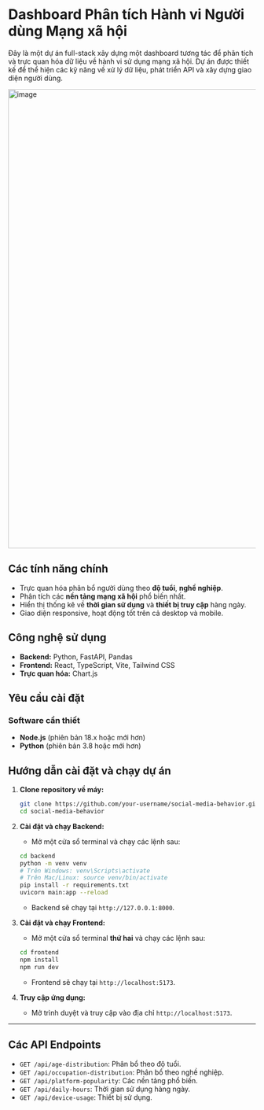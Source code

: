 # Dashboard Phân tích Hành vi Người dùng Mạng xã hội

Đây là một dự án full-stack xây dựng một dashboard tương tác để phân tích và trực quan hóa dữ liệu về hành vi sử dụng mạng xã hội. Dự án được thiết kế để thể hiện các kỹ năng về xử lý dữ liệu, phát triển API và xây dựng giao diện người dùng.

<img width="1840" height="934" alt="image" src="https://github.com/user-attachments/assets/87358ff2-e9b7-4659-be85-4e93a25c7632" />


## Các tính năng chính

*   Trực quan hóa phân bổ người dùng theo **độ tuổi**, **nghề nghiệp**.
*   Phân tích các **nền tảng mạng xã hội** phổ biến nhất.
*   Hiển thị thống kê về **thời gian sử dụng** và **thiết bị truy cập** hàng ngày.
*   Giao diện responsive, hoạt động tốt trên cả desktop và mobile.

## Công nghệ sử dụng

*   **Backend:** Python, FastAPI, Pandas
*   **Frontend:** React, TypeScript, Vite, Tailwind CSS
*   **Trực quan hóa:** Chart.js

## Yêu cầu cài đặt

### Software cần thiết
*   **Node.js** (phiên bản 18.x hoặc mới hơn)
*   **Python** (phiên bản 3.8 hoặc mới hơn)

## Hướng dẫn cài đặt và chạy dự án

1.  **Clone repository về máy:**
    ```bash
    git clone https://github.com/your-username/social-media-behavior.git
    cd social-media-behavior
    ```

2.  **Cài đặt và chạy Backend:**
    *   Mở một cửa sổ terminal và chạy các lệnh sau:
    ```bash
    cd backend
    python -m venv venv
    # Trên Windows: venv\Scripts\activate
    # Trên Mac/Linux: source venv/bin/activate
    pip install -r requirements.txt
    uvicorn main:app --reload
    ```
    *   Backend sẽ chạy tại `http://127.0.0.1:8000`.

3.  **Cài đặt và chạy Frontend:**
    *   Mở một cửa sổ terminal **thứ hai** và chạy các lệnh sau:
    ```bash
    cd frontend
    npm install
    npm run dev
    ```
    *   Frontend sẽ chạy tại `http://localhost:5173`.

4.  **Truy cập ứng dụng:**
    *   Mở trình duyệt và truy cập vào địa chỉ `http://localhost:5173`.

---
## Các API Endpoints

*   `GET /api/age-distribution`: Phân bổ theo độ tuổi.
*   `GET /api/occupation-distribution`: Phân bổ theo nghề nghiệp.
*   `GET /api/platform-popularity`: Các nền tảng phổ biến.
*   `GET /api/daily-hours`: Thời gian sử dụng hàng ngày.
*   `GET /api/device-usage`: Thiết bị sử dụng.

